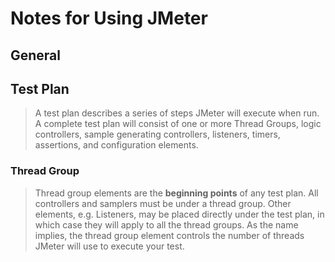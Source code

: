 # Notes for Using JMeter

## General

## Test Plan
> A test plan describes a series of steps JMeter will execute when run. A complete test plan will consist of one or more Thread Groups, logic controllers, sample generating controllers, listeners, timers, assertions, and configuration elements.

### Thread Group
> Thread group elements are the **beginning points** of any test plan. All controllers and samplers must be under a thread group. Other elements, e.g. Listeners, may be placed directly under the test plan, in which case they will apply to all the thread groups. As the name implies, the thread group element controls the number of threads JMeter will use to execute your test.
